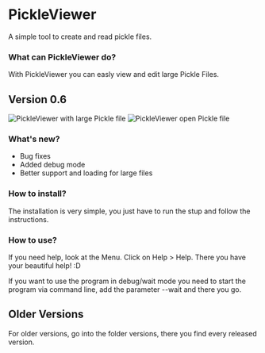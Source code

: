 # PickleViewer
A simple tool to create and read pickle files.

### What can PickleViewer do?
With PickleViewer you can easly view and edit large Pickle Files.

## Version 0.6
![PickleViewer with large Pickle file](https://raw.githubusercontent.com/Matix-Media/PickleViewer/master/docs/imgs/Anmerkung%202019-09-29%20170201.png)
![PickleViewer open Pickle file](https://raw.githubusercontent.com/Matix-Media/PickleViewer/master/docs/imgs/Anmerkung%202019-09-29%20170756.png)

### What's new?
- Bug fixes
- Added debug mode
- Better support and loading for large files

### How to install?
The installation is very simple, you just have to run the stup and follow the instructions.

### How to use?
If you need help, look at the Menu. Click on Help > Help. There you have your beautiful help! :D

If you want to use the program in debug/wait mode you need to start the program via command line, add the parameter --wait and there you go.


## Older Versions
For older versions, go into the folder versions, there you find every released version.
